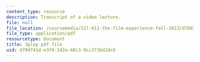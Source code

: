 ```yaml
---
content_type: resource
description: Transcript of a video lecture.
file: null
file_location: /coursemedia/21l-011-the-film-experience-fall-2013/d70d741de3f81d2a48c39cc373bd2dc8_j-F3Sy1nxPA.pdf
file_type: application/pdf
resourcetype: Document
title: 3play pdf file
uid: d70d741d-e3f8-1d2a-48c3-9cc373bd2dc8
---
```

